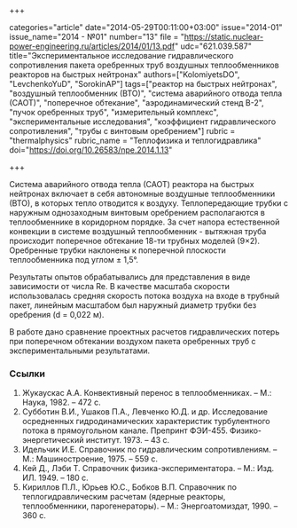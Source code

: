 +++

categories="article"
date="2014-05-29T00:11:00+03:00"
issue="2014-01"
issue_name="2014 - №01"
number="13"
file = "https://static.nuclear-power-engineering.ru/articles/2014/01/13.pdf"
udc="621.039.587"
title="Экспериментальное исследование гидравлического сопротивления пакета оребренных труб воздушных теплообменников реакторов на быстрых нейтронах"
authors=["KolomiyetsDО", "LevchenkoYuD", "SorokinАP"]
tags=["реактор на быстрых нейтронах", "воздушный теплообменник (ВТО)", "система аварийного отвода тепла (САОТ)", "поперечное обтекание", "аэродинамический стенд В-2", "пучок оребренных труб", "измерительный комплекс", "экспериментальные исследования", "коэффициент гидравлического сопротивления", "трубы с винтовым оребрением"]
rubric = "thermalphysics"
rubric_name = "Теплофизика и теплогидравлика"
doi="https://doi.org/10.26583/npe.2014.1.13"

+++

Система аварийного отвода тепла (САОТ) реактора на быстрых нейтронах включает в себя автономные воздушные теплообменники (ВТО), в которых тепло отводится к воздуху. Теплопередающие трубки с наружным однозаходным винтовым оребрением располагаются в теплообменнике в коридорном порядке. За счет напора естественной конвекции в системе воздушный теплообменник - вытяжная труба происходит поперечное обтекание 18-ти трубных моделей (9×2). Оребренные трубки наклонены к поперечной плоскости теплообменника под углом ± 1,5°.

Результаты опытов обрабатывались для представления в виде зависимости от числа Re. В качестве масштаба скорости использовалась средняя скорость потока воздуха на входе в трубный пакет, линейным масштабом был наружный диаметр трубки без оребрения (d = 0,022 м).

В работе дано сравнение проектных расчетов гидравлических потерь при поперечном обтекании воздухом пакета оребренных труб с экспериментальными результатами.

### Ссылки

1. Жукаускас А.А. Конвективный перенос в теплообменниках. – М.: Наука, 1982. – 472 с.
2. Субботин В.И., Ушаков П.А., Левченко Ю.Д. и др. Исследование осредненных гидродинамических характеристик турбулентного потока в прямоугольном канале. Препринт ФЭИ-455. Физико-энергетический институт. 1973. – 43 с.
3. Идельчик И.Е. Справочник по гидравлическим сопротивлениям. – М.: Машиностроение, 1975. – 559 c.
4. Кей Д., Лэби Т. Справочник физика-экспериментатора. – М.: Изд. ИЛ. 1949. – 180 с.
5. Кириллов П.Л., Юрьев Ю.С., Бобков В.П. Справочник по теплогидравлическим расчетам (ядерные реакторы, теплообменники, парогенераторы). – М.: Энергоатомиздат, 1990. – 360 с.